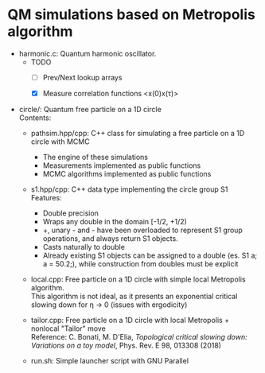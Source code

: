 # QM simulations based on Metropolis algorithm


- harmonic.c: Quantum harmonic oscillator.
  - TODO
    - [ ] Prev/Next lookup arrays
    - [x] Measure correlation functions <x(0)x(τ)>
    
   
- circle/: Quantum free particle on a 1D circle  
  Contents:
  - pathsim.hpp/cpp: C++ class for simulating a free particle on a 1D circle with MCMC
    - The engine of these simulations
    - Measurements implemented as public functions
    - MCMC algorithms implemented as public functions
  - s1.hpp/cpp: C++ data type implementing the circle group S1  
    Features:
    - Double precision
    - Wraps any double in the domain [-1/2, +1/2)
    - +, unary - and - have been overloaded to represent S1 group operations, and always return S1 objects. 
    - Casts naturally to double
    - Already existing S1 objects can be assigned to a double (es. S1 a; a =
      50.2;), while construction from doubles must be explicit


  - local.cpp: Free particle on a 1D circle with simple local Metropolis
algorithm.   
  This algorithm is not ideal, as it presents an exponential critical slowing down for η -> 0 (issues with ergodicity)
  - tailor.cpp: Free particle on a 1D circle with local Metropolis + nonlocal
  "Tailor" move  
  Reference: C. Bonati, M. D'Elia, _Topological critical slowing down:
    Variations on a toy model_, Phys. Rev. E 98, 013308 (2018)
  - run.sh: Simple launcher script with GNU Parallel
